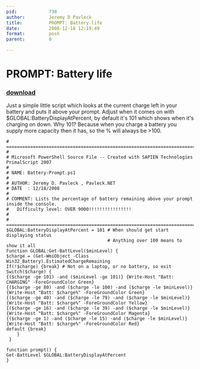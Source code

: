 ```yaml
---
pid:            738
author:         Jeremy D Pavleck
title:          PROMPT: Battery life
date:           2008-12-18 12:19:49
format:         posh
parent:         0

---
```


# PROMPT: Battery life

### [download](//scripts/738.ps1)

Just a simple little script which looks at the current charge left in your battery and puts it above your prompt. Adjust when it comes on with $GLOBAL:BatteryDisplayAtPercent, by default it's 101 which shows when it's charging on down. Why 101? Because when you charge a battery you supply more capacity then it has, so the % will always be >100. 

```posh
# ==============================================================================================
# 
# Microsoft PowerShell Source File -- Created with SAPIEN Technologies PrimalScript 2007
# 
# NAME: Battery-Prompt.ps1
# 
# AUTHOR: Jeremy D. Pavleck , Pavleck.NET
# DATE  : 12/18/2008
# 
# COMMENT: Lists the percentage of battery remaining above your prompt inside the console.
#	Difficulty level: OVER 9000!!!!!!!!!!!!!!!!
# 
# ==============================================================================================
$GLOBAL:BatteryDisplayAtPercent = 101 # When should get start displaying status
									  # Anything over 100 means to show it all
Function GLOBAL:Get-BattLevel($minLevel) {
$charge = (Get-WmiObject -Class Win32_Battery).EstimatedChargeRemaining
If(!$charge) {break} # Not on a laptop, or no battery, so exit
Switch($charge) {
{($charge -ge 101) -and ($minLevel -ge 101)} {Write-Host "Batt: CHARGING" -ForeGroundColor Green}
{($charge -ge 80) -and ($charge -le 100) -and ($charge -le $minLevel)} {Write-Host "Batt: $charge%" -ForeGroundColor Green}
{($charge -ge 40) -and ($charge -le 79) -and ($charge -le $minLevel)} {Write-Host "Batt: $charge%" -ForeGroundColor Yellow}
{($charge -ge 16) -and ($charge -le 39) -and ($charge -le $minLevel)} {Write-Host "Batt: $charge%" -ForeGroundColor Magenta}
{($charge -ge 1) -and ($charge -le 15) -and ($charge -le $minLevel)} {Write-Host "Batt: $charge%" -ForeGroundColor Red}
default {break}
	}
 }
 
function prompt() {
Get-BattLevel $GLOBAL:BatteryDisplayAtPercent
}

```
